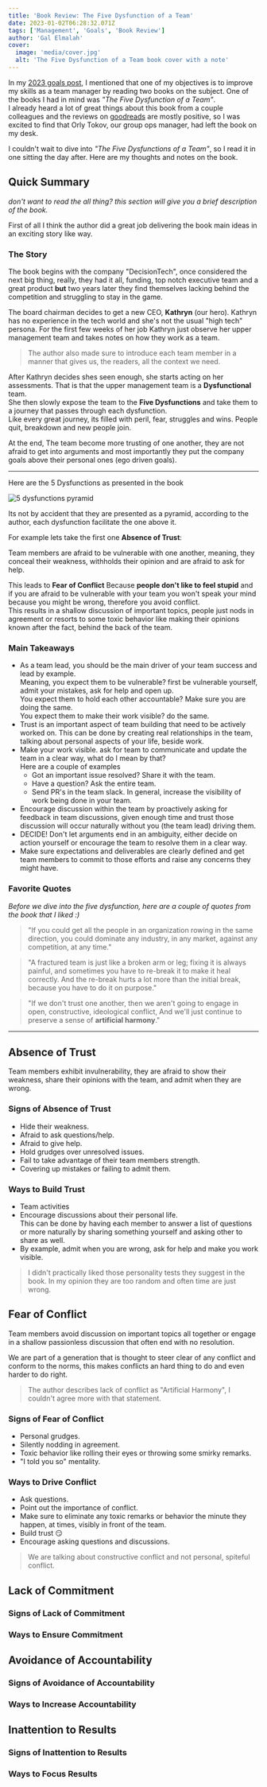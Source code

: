 ```yaml
---
title: 'Book Review: The Five Dysfunction of a Team'
date: 2023-01-02T06:28:32.071Z
tags: ['Management', 'Goals', 'Book Review']
author: 'Gal Elmalah'
cover:
  image: 'media/cover.jpg'
  alt: 'The Five Dysfunction of a Team book cover with a note'
---
```


In my [2023 goals post](https://www.galelmalah.com/posts/2023-goals/#project--team-management), I mentioned that one of my objectives is to improve my skills as a team manager by reading two books on the subject. One of the books I had in mind was _"The Five Dysfunction of a Team"_.  
I already heard a lot of great things about this book from a couple colleagues and the reviews on [goodreads](https://www.goodreads.com/book/show/21343.The_Five_Dysfunctions_of_a_Team) are mostly positive, so I was excited to find that Orly Tokov, our group ops manager, had left the book on my desk.

I couldn't wait to dive into _"The Five Dysfunctions of a Team"_, so I read it in one sitting the day after. Here are my thoughts and notes on the book.

## Quick Summary

_don't want to read the all thing? this section will give you a brief description of the book._

First of all I think the author did a great job delivering the book main ideas in an exciting story like way.

### The Story

The book begins with the company "DecisionTech", once considered the next big thing, really, they had it all, funding, top notch executive team and a great product **but** two years later they find themselves lacking behind the competition and struggling to stay in the game.

The board chairman decides to get a new CEO, **Kathryn** (our hero). Kathryn has no experience in the tech world and she's not the usual "high tech" persona.
For the first few weeks of her job Kathryn just observe her upper management team and takes notes on how they work as a team.

> The author also made sure to introduce each team member in a manner that gives us, the readers, all the context we need.

After Kathryn decides shes seen enough, she starts acting on her assessments. That is that the upper management team is a **Dysfunctional** team.  
She then slowly expose the team to the **Five Dysfunctions** and take them to a journey that passes through each dysfunction.  
Like every great journey, its filled with peril, fear, struggles and wins.
People quit, breakdown and new people join.

At the end, The team become more trusting of one another, they are not afraid to get into arguments and most importantly they put the company goals above their personal ones (ego driven goals).

---

Here are the 5 Dysfunctions as presented in the book

![5 dysfunctions pyramid](./media/5-dysfunctions.jpg)

Its not by accident that they are presented as a pyramid, according to the author, each dysfunction facilitate the one above it.

For example lets take the first one **Absence of Trust**:

Team members are afraid to be vulnerable with one another, meaning, they conceal their weakness, withholds their opinion and are afraid to ask for help.

This leads to **Fear of Conflict** Because **people don't like to feel stupid** and if you are afraid to be vulnerable with your team you won't speak your mind because you might be wrong, therefore you avoid conflict.  
This results in a shallow discussion of important topics, people just nods in agreement or resorts to some toxic behavior like making their opinions known after the fact, behind the back of the team.

### Main Takeaways

- As a team lead, you should be the main driver of your team success and lead by example.  
  Meaning, you expect them to be vulnerable? first be vulnerable yourself, admit your mistakes, ask for help and open up.  
  You expect them to hold each other accountable? Make sure you are doing the same.  
  You expect them to make their work visible? do the same.
- Trust is an important aspect of team building that need to be actively worked on. This can be done by creating real relationships in the team, talking about personal aspects of your life, beside work.
- Make your work visible. ask for team to communicate and update the team in a clear way, what do I mean by that?  
   Here are a couple of examples
  - Got an important issue resolved? Share it with the team.
  - Have a question? Ask the entire team.
  - Send PR's in the team slack.
    In general, increase the visibility of work being done in your team.
- Encourage discussion within the team by proactively asking for feedback in team discussions, given enough time and trust those discussion will occur naturally without you (the team lead) driving them.
- DECIDE! Don't let arguments end in an ambiguity, either decide on action yourself or encourage the team to resolve them in a clear way.
- Make sure expectations and deliverables are clearly defined and get team members to commit to those efforts and raise any concerns they might have.

### Favorite Quotes

_Before we dive into the five dysfunction, here are a couple of quotes from the book that I liked :)_

> "If you could get all the people in an organization rowing in the same direction, you could dominate any industry, in any market, against any competition, at any time."

> "A fractured team is just like a broken arm or leg; fixing it is always painful, and sometimes you have to re-break it to make it heal correctly. And the re-break hurts a lot more than the initial break, because you have to do it on purpose."

> "If we don't trust one another, then we aren't going to engage in open, constructive, ideological conflict, And we'll just continue to preserve a sense of **artificial harmony**."

---

## Absence of Trust

Team members exhibit invulnerability, they are afraid to show their weakness, share their opinions with the team, and admit when they are wrong.

### Signs of Absence of Trust

- Hide their weakness.
- Afraid to ask questions/help.
- Afraid to give help.
- Hold grudges over unresolved issues.
- Fail to take advantage of their team members strength.
- Covering up mistakes or failing to admit them.

### Ways to Build Trust

- Team activities
- Encourage discussions about their personal life.  
  This can be done by having each member to answer a list of questions or more naturally by sharing something yourself and asking other to share as well.
- By example, admit when you are wrong, ask for help and make you work visible.

> I didn't practically liked those personality tests they suggest in the book. In my opinion they are too random and often time are just wrong.

## Fear of Conflict

Team members avoid discussion on important topics all together or engage in a shallow passionless discussion that often end with no resolution.

We are part of a generation that is thought to steer clear of any conflict and conform to the norms, this makes conflicts an hard thing to do and even harder to do right.

> The author describes lack of conflict as "Artificial Harmony", I couldn't agree more with that statement.

### Signs of Fear of Conflict

- Personal grudges.
- Silently nodding in agreement.
- Toxic behavior like rolling their eyes or throwing some smirky remarks.
- "I told you so" mentality.

### Ways to Drive Conflict

- Ask questions.
- Point out the importance of conflict.
- Make sure to eliminate any toxic remarks or behavior the minute they happen, at times, visibly in front of the team.
- Build trust 😏
- Encourage asking questions and discussions.

> We are talking about constructive conflict and not personal, spiteful conflict.

## Lack of Commitment

### Signs of Lack of Commitment

### Ways to Ensure Commitment

## Avoidance of Accountability

### Signs of Avoidance of Accountability

### Ways to Increase Accountability

## Inattention to Results

### Signs of Inattention to Results

### Ways to Focus Results
